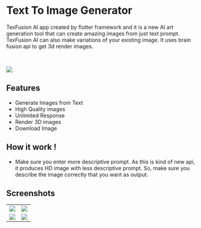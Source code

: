 # Text To Image Generator

TexFusion AI app created by flutter framework and it is a new AI art generation tool that can create amazing images from just text prompt. TexFusion AI can also make variations of your existing image. It uses brain fusion api to get 3d render images.

<Br>
<p align="left">
<a href="https://github.com/VikramadityaDev/text_to_image_gen/releases/download/v1.0.2/app-armeabi-v7a-release.apk"><img src="https://img.shields.io/github/downloads/VikramadityaDev/text_to_image_gen/total?color=g&label=Downloads&logo=android&logoColor=white&style=for-the-badge"></a>
</p>

## Features
- Generate Images from Text
- High Quality images
- Unlimited Response
- Render 3D images
- Download Image

## How it work !
- Make sure you enter more descriptive prompt. As this is kind of new api, it produces HD image with less descriptive prompt. So, make sure you describe the image correctly that you want as output.

## Screenshots
<Table>
    <tr>
        <td width="50%">
            <img src="https://github.com/VikramadityaDev/text_to_image_gen/blob/master/screenshots/Screenshot%201.png"/>
        </td>
        <td width="50%">
            <img src="https://github.com/VikramadityaDev/text_to_image_gen/blob/master/screenshots/Screenshot%202.png"/>
        </td>
    </tr>
    <tr>
        <td width="50%">
            <img src="https://github.com/VikramadityaDev/text_to_image_gen/blob/master/screenshots/Screenshot%203.png"/>
        </td>
        <td width="50%">
            <img src="https://github.com/VikramadityaDev/text_to_image_gen/blob/master/screenshots/Screenshot%204.png"/>
        </td>
    </tr>
</Table>
